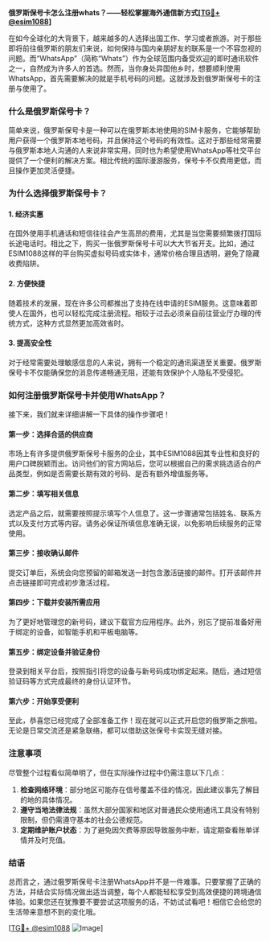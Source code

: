 **俄罗斯保号卡怎么注册whats？——轻松掌握海外通信新方式[[TG💪+ @esim1088](https://t.me/s/esim1088)]**

在如今全球化的大背景下，越来越多的人选择出国工作、学习或者旅游。对于那些即将前往俄罗斯的朋友们来说，如何保持与国内亲朋好友的联系是一个不容忽视的问题。而“WhatsApp”（简称“Whats”）作为全球范围内备受欢迎的即时通讯软件之一，自然成为许多人的首选。然而，当你身处异国他乡时，想要顺利使用WhatsApp，首先需要解决的就是手机号码的问题。这就涉及到俄罗斯保号卡的注册与使用了。

### 什么是俄罗斯保号卡？

简单来说，俄罗斯保号卡是一种可以在俄罗斯本地使用的SIM卡服务，它能够帮助用户获得一个俄罗斯本地号码，并且保持这个号码的有效性。这对于那些经常需要与俄罗斯本地人沟通的人来说非常实用，同时也为希望使用WhatsApp等社交平台提供了一个便利的解决方案。相比传统的国际漫游服务，保号卡不仅费用更低，而且操作更加灵活便捷。

### 为什么选择俄罗斯保号卡？

#### 1. **经济实惠**
   在国外使用手机通话和短信往往会产生高昂的费用，尤其是当您需要频繁拨打国际长途电话时。相比之下，购买一张俄罗斯保号卡可以大大节省开支。比如，通过ESIM1088这样的平台购买虚拟号码或实体卡，通常价格合理且透明，避免了隐藏收费陷阱。

#### 2. **方便快捷**
   随着技术的发展，现在许多公司都推出了支持在线申请的ESIM服务。这意味着即使人在国外，也可以轻松完成注册流程。相较于过去必须亲自前往营业厅办理的传统方式，这种方式显然更加高效省时。

#### 3. **提高安全性**
   对于经常需要处理敏感信息的人来说，拥有一个稳定的通讯渠道至关重要。俄罗斯保号卡不仅能确保您的消息传递畅通无阻，还能有效保护个人隐私不受侵犯。

### 如何注册俄罗斯保号卡并使用WhatsApp？

接下来，我们就来详细讲解一下具体的操作步骤吧！

#### 第一步：选择合适的供应商
市场上有许多提供俄罗斯保号卡服务的企业，其中ESIM1088因其专业性和良好的用户口碑脱颖而出。访问他们的官方网站后，您可以根据自己的需求挑选适合的产品类型，例如是否需要长期有效的号码、是否有额外增值服务等。

#### 第二步：填写相关信息
选定产品之后，就需要按照提示填写个人信息了。这一步骤通常包括姓名、联系方式以及支付方式等内容。请务必保证所填信息准确无误，以免影响后续服务的正常使用。

#### 第三步：接收确认邮件
提交订单后，系统会向您预留的邮箱发送一封包含激活链接的邮件。打开该邮件并点击链接即可完成初步激活过程。

#### 第四步：下载并安装所需应用
为了更好地管理您的新号码，建议下载官方应用程序。此外，别忘了提前准备好用于绑定的设备，如智能手机和平板电脑等。

#### 第五步：绑定设备并验证身份
登录到相关平台后，按照指引将您的设备与新号码成功绑定起来。随后，通过短信验证码等方式完成最终的身份认证环节。

#### 第六步：开始享受便利
至此，恭喜您已经完成了全部准备工作！现在就可以正式开启您的俄罗斯之旅啦。无论是日常交流还是紧急联络，都可以借助这张保号卡实现无缝对接。

### 注意事项

尽管整个过程看似简单明了，但在实际操作过程中仍需注意以下几点：

1. **检查网络环境**：部分地区可能存在信号覆盖不佳的情况，因此建议事先了解目的地的具体情况。
2. **遵守当地法律法规**：虽然大部分国家和地区对普通民众使用通讯工具没有特别限制，但仍需遵守基本的社会公德规范。
3. **定期维护账户状态**：为了避免因欠费等原因导致服务中断，请定期查看账单详情并及时充值。

### 结语

总而言之，通过俄罗斯保号卡注册WhatsApp并不是一件难事。只要掌握了正确的方法，并结合实际情况做出适当调整，每个人都能轻松享受到高效便捷的跨境通信体验。如果您还在犹豫要不要尝试这项服务的话，不妨试试看吧！相信它会给您的生活带来意想不到的变化哦。

[[TG💪+ @esim1088](https://t.me/s/esim1088) ![Image](https://i.postimg.cc/4NQfJmqS/Snipaste-2025-05-13-00-14-12.png)]